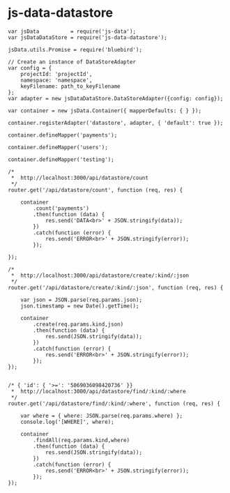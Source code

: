 # js-data-datastore

    var jsData          = require('js-data');
    var jsDataDataStore = require('js-data-datastore');

    jsData.utils.Promise = require('bluebird');

    // Create an instance of DataStoreAdapter
    var config = {
        projectId: 'projectId',
        namespace: 'namespace',
        keyFilename: path_to_keyFilename
    };
    var adapter = new jsDataDataStore.DataStoreAdapter({config: config});

    var container = new jsData.Container({ mapperDefaults: { } });

    container.registerAdapter('datastore', adapter, { 'default': true });

    container.defineMapper('payments');

    container.defineMapper('users');

    container.defineMapper('testing');

    /*
     *  http://localhost:3000/api/datastore/count
     */
    router.get('/api/datastore/count', function (req, res) {

        container
            .count('payments')
            .then(function (data) {
                res.send('DATA<br>' + JSON.stringify(data));
            })
            .catch(function (error) {
                res.send('ERROR<br>' + JSON.stringify(error));
            });

    });

    /*
     *  http://localhost:3000/api/datastore/create/:kind/:json
     */
    router.get('/api/datastore/create/:kind/:json', function (req, res) {

        var json = JSON.parse(req.params.json);
        json.timestamp = new Date().getTime();

        container
            .create(req.params.kind,json)
            .then(function (data) {
                res.send(JSON.stringify(data));
            })
            .catch(function (error) {
                res.send('ERROR<br>' + JSON.stringify(error));
            });
    });


    /* { 'id': { '>=': '5069036098420736' }}
     *  http://localhost:3000/api/datastore/find/:kind/:where
     */
    router.get('/api/datastore/find/:kind/:where', function (req, res) {

        var where = { where: JSON.parse(req.params.where) };
        console.log('[WHERE]', where);

        container
            .findAll(req.params.kind,where)
            .then(function (data) {
                res.send(JSON.stringify(data));
            })
            .catch(function (error) {
                res.send('ERROR<br>' + JSON.stringify(error));
            });
    });
